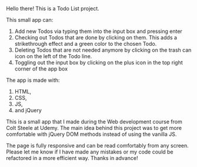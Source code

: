 Hello there! This is a Todo List project. 

This small app can:

1) Add new Todos via typing them into the input box and pressing enter
2) Checking out Todos that are done by clicking on them. This adds a strikethrough effect and a green color to the chosen Todo.
3) Deleting Todos that are not needed anymore by clicking on the trash can icon on the left of the Todo line.
4) Toggling out the input box by clicking on the plus icon in the top right corner of the app box

The app is made with:
1) HTML, 
2) CSS,
3) JS,
4) and jQuery

This is a small app that I made during the Web development course from Colt Steele at Udemy. The main idea behind this project was to get more comfortable with jQuery DOM methods instead of using the vanilla JS. 

The page is fully responsive and can be read comfortably from any screen. 
Please let me know if I have made any mistakes or my code could be refactored in a more efficient way. Thanks in advance!
